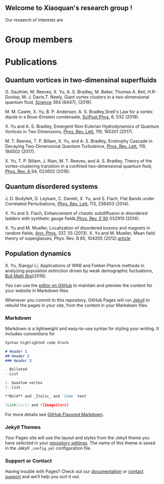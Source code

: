 ## Welcome to Xiaoquan's research group !

Our resaerch of interests are 

# Group members

# Publications

## Quantum vortices in two-dimensinal superfluids 

G. Gauthier, M. Reeves, X. Yu, A. S. Bradley, M. Baker, Thomas A. Bell, H.R-Dunlop, M.
J. Davis,T. Neely, Giant vortex clusters in a two-dimensional quantum fluid,  [Science](https://science.sciencemag.org/content/364/6447/1264) 364 (6447), (2019). 

M. M. Cawte, X. Yu, B. P. Anderson, A. S. Bradley,Snell's Law for a vortex dipole in a
Bose-Einstein condensate, [SciPost Phys.](https://www.scipost.org/SciPostPhys.6.3.032/pdf) 6, 032 (2019). 

X. Yu and A. S. Bradley, Emergent Non-Eulerian Hydrodynamics of Quantum Vortices in
Two Dimensions, [Phys. Rev. Lett.](https://journals.aps.org/prl/abstract/10.1103/PhysRevLett.119.185301) 119, 185301 (2017). 

M. T. Reeves, T. P. Billam, X. Yu, and A. S. Bradley, Enstrophy Cascade in Decaying
Two-Dimensional Quantum Turbulence, [Phys. Rev. Lett.](https://journals.aps.org/prl/abstract/10.1103/PhysRevLett.119.184502) 119, 184502 (2017).

X. Yu, T. P. Billam, J. Nian, M. T. Reeves, and A. S. Bradley, Theory of the vortex-clustering
transition in a confined two-dimensional quantum fluid, [Phys. Rev. A ](https://journals.aps.org/pra/abstract/10.1103/PhysRevA.94.023602) 94, 023602 (2016).

## Quantum disordered systems 

J. D. Bodyfelt, D. Leykam, C. Danieli, X. Yu, and S. Flach, Flat Bands under Correlated
Perturbations, [Phys. Rev. Lett.](https://journals.aps.org/prl/abstract/10.1103/PhysRevLett.113.236403) 113, 236403 (2014).

X. Yu and S. Flach, Enhancement of chaotic subdiffusion in disordered ladders with synthetic
gauge fields,[Phys. Rev. E 90](https://journals.aps.org/pre/abstract/10.1103/PhysRevE.90.032910) 032910 (2014).

X. Yu and M. Mueller, Localization of disordered bosons and magnets in random fields, [Ann.
Phys.](https://www.sciencedirect.com/science/article/abs/pii/S0003491613001462) 337, 55 (2013).
X. Yu and M. Mueller, Mean field theory of superglasses, Phys. Rev. B 85, 104205 (2012).[article](https://journals.aps.org/prb/abstract/10.1103/PhysRevB.85.104205)

## Population dynamics 
X. Yu, Xiangyi Li, Applications of WKB and Fokker-Planck methods in analyzing population
extinction driven by weak demographic fuctuations, [Bull Math Biol](https://link.springer.com/article/10.1007/s11538-018-0483-6)(2018).


You can use the [editor on GitHub](https://github.com/Xiaoquanyu/quantum-vortex/edit/master/README.md) to maintain and preview the content for your website in Markdown files.

Whenever you commit to this repository, GitHub Pages will run [Jekyll](https://jekyllrb.com/) to rebuild the pages in your site, from the content in your Markdown files.

### Markdown

Markdown is a lightweight and easy-to-use syntax for styling your writing. It includes conventions for

```markdown
Syntax highlighted code block

# Header 1
## Header 2
### Header 3

- Bulleted
- List

1. Quantum vortex 
2. List

**Bold** and _Italic_ and `Code` text

[Link](url) and ![Image](src)
```

For more details see [GitHub Flavored Markdown](https://guides.github.com/features/mastering-markdown/).

### Jekyll Themes

Your Pages site will use the layout and styles from the Jekyll theme you have selected in your [repository settings](https://github.com/Xiaoquanyu/quantum-vortex/settings). The name of this theme is saved in the Jekyll `_config.yml` configuration file.

### Support or Contact

Having trouble with Pages? Check out our [documentation](https://help.github.com/categories/github-pages-basics/) or [contact support](https://github.com/contact) and we’ll help you sort it out.
